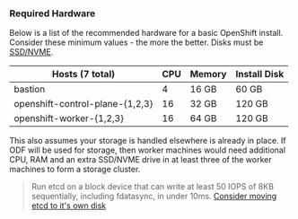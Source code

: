 ### Required Hardware

Below is a list of the recommended hardware for a basic OpenShift install. Consider these minimum values - the more the better. Disks must be [SSD/NVME](https://docs.redhat.com/en/documentation/openshift_container_platform/latest/html-single/etcd/index#recommended-etcd-practices_etcd-practices). 

| Hosts (7 total)                   | CPU   | Memory    | Install Disk  |
| ---                               | ---   | ---       | ---           |
| bastion                           | 4     | 16 GB     | 60 GB         |
| openshift-control-plane-{1,2,3}   | 16    | 32 GB     | 120 GB        |
| openshift-worker-{1,2,3}          | 16    | 64 GB     | 120 GB        |

This also assumes your storage is handled elsewhere is already in place. If ODF will be used for storage, then worker machines would need additional CPU, RAM and an extra SSD/NVME drive in at least three of the worker machines to form a storage cluster. 

> Run etcd on a block device that can write at least 50 IOPS of 8KB sequentially, including fdatasync, in under 10ms.
> [Consider moving etcd to it's own disk](https://docs.redhat.com/en/documentation/openshift_container_platform/latest/html-single/etcd/index#move-etcd-different-disk_etcd-performance)